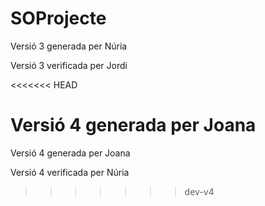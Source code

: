 # SOProjecte
Versió 3 generada per Núria

Versió 3 verificada per Jordi

<<<<<<< HEAD

Versió 4 generada per Joana
=======
Versió 4 generada per Joana

Versió 4 verificada per Núria
>>>>>>> dev-v4
